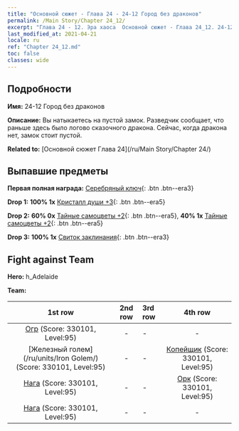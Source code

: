 ```yaml
---
title: "Основной сюжет - Глава 24 - 24-12 Город без драконов"
permalink: /Main Story/Chapter 24_12/
excerpt: "Глава 24 - 12. Эра хаоса  Основной сюжет - Глава 24_12. 24-12 Город без драконов"
last_modified_at: 2021-04-21
locale: ru
ref: "Chapter 24_12.md"
toc: false
classes: wide
---
```


## Подробности

 **Имя:** 24-12 Город без драконов

 **Описание:** Вы натыкаетесь на пустой замок. Разведчик сообщает, что раньше здесь было логово сказочного дракона. Сейчас, когда дракона нет, замок стоит пустой.

 **Related to:** [Основной сюжет Глава 24](/ru/Main Story/Chapter 24/)

## Выпавшие предметы

 **Первая полная награда:** [Серебряный ключ](/ru/Items/con_693/){: .btn .btn--era3}

 **Drop 1:** **100% 1x** [Кристалл души +3](/ru/Items/mat_87/){: .btn .btn--era5}

 **Drop 2:** **60% 0x** [Тайные самоцветы +2](/ru/Items/mat_79/){: .btn .btn--era5}, **40% 1x** [Тайные самоцветы +2](/ru/Items/mat_79/){: .btn .btn--era5}

 **Drop 3:** **100% 1x** [Свиток заклинания](/ru/Items/con_694/){: .btn .btn--era3}


## Fight against Team
 **Hero:** h_Adelaide

 **Team:**


  | 1st row | 2nd row | 3rd row | 4th row |
  |:----:|:----:|:----|:----:|
  | [Огр](/ru/units/Ogre/) (Score: 330101, Level:95)  | - | - | - |
  | [Железный голем](/ru/units/Iron Golem/) (Score: 330101, Level:95)  | - | - | [Копейщик](/ru/units/Pikeman/) (Score: 330101, Level:95)  |
  | [Нага](/ru/units/Naga/) (Score: 330101, Level:95)  | - | - | [Орк](/ru/units/Orc/) (Score: 330101, Level:95)  |
  | [Нага](/ru/units/Naga/) (Score: 330101, Level:95)  | - | - | - |


